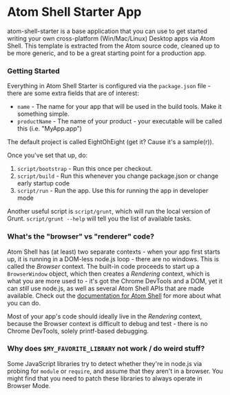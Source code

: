 # Atom Shell Starter App

atom-shell-starter is a base application that you can use to get started writing your own cross-platform (Win/Mac/Linux) Desktop apps via Atom Shell. This template is extracted from the Atom source code, cleaned up to be more generic, and to be a great starting point for a production app.

### Getting Started

Everything in Atom Shell Starter is configured via the `package.json` file - there are some extra fields that are of interest:

* `name` - The name for your app that will be used in the build tools. Make it something simple.
* `productName` - The name of your product - your executable will be called this (i.e. "MyApp.app")

The default project is called EightOhEight (get it? Cause it's a sample(r)).

Once you've set that up, do:

1. `script/bootstrap` - Run this once per checkout.
2. `script/build` - Run this whenever you change package.json or change early startup code
3. `script/run` - Run the app. Use this for running the app in developer mode

Another useful script is `script/grunt`, which will run the local version of Grunt. `script/grunt --help` will tell you the list of available tasks.

### What's the "browser" vs "renderer" code?

Atom Shell has (at least) two separate contexts - when your app first starts up, it is running in a DOM-less node.js loop - there are no windows. This is called the *Browser* context. The built-in code proceeds to start up a `BrowserWindow` object, which then creates a *Rendering* context, which is what you are more used to - it's got the Chrome DevTools and a DOM, yet it can *still* use node.js, as well as several Atom Shell APIs that are made available. Check out the [documentation for Atom Shell](https://github.com/atom/atom-shell/tree/master/docs/api) for more about what you can do.

Most of your app's code should ideally live in the *Rendering* context, because the Browser context is difficult to debug and test - there is no Chrome DevTools, solely printf-based debugging.

### Why does `$MY_FAVORITE_LIBRARY` not work / do weird stuff?

Some JavaScript libraries try to detect whether they're in node.js via probing for `module` or `require`, and assume that they aren't in a browser. You might find that you need to patch these libraries to always operate in Browser Mode.
